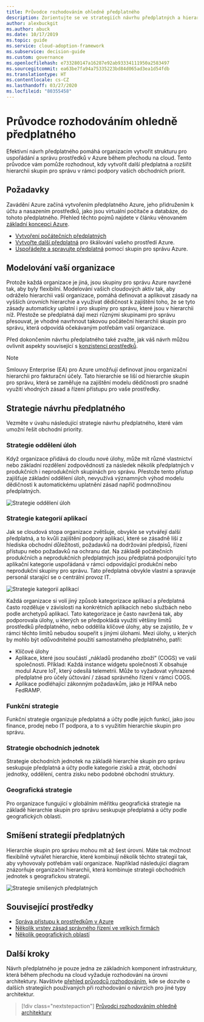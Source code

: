 ```yaml
---
title: Průvodce rozhodováním ohledně předplatného
description: Zorientujte se ve strategiích návrhu předplatných a hierarchiích skupin pro správu pro uspořádání prostředků Azure
author: alexbuckgit
ms.author: abuck
ms.date: 10/17/2019
ms.topic: guide
ms.service: cloud-adoption-framework
ms.subservice: decision-guide
ms.custom: governance
ms.openlocfilehash: e733280147a16287e92ab93334111950a2583497
ms.sourcegitcommit: ea63be7fa94a75335223bd84d065ad3ea1d54fdb
ms.translationtype: HT
ms.contentlocale: cs-CZ
ms.lasthandoff: 03/27/2020
ms.locfileid: "80355458"
---
```

# <a name="subscription-decision-guide"></a>Průvodce rozhodováním ohledně předplatného

Efektivní návrh předplatného pomáhá organizacím vytvořit strukturu pro uspořádání a správu prostředků v Azure během přechodu na cloud. Tento průvodce vám pomůže rozhodnout, kdy vytvořit další předplatná a rozšířit hierarchii skupin pro správu v rámci podpory vašich obchodních priorit.

## <a name="prerequisites"></a>Požadavky

Zavádění Azure začíná vytvořením předplatného Azure, jeho přidružením k účtu a nasazením prostředků, jako jsou virtuální počítače a databáze, do tohoto předplatného. Přehled těchto pojmů najdete v článku věnovaném [základní koncepci Azure](../../ready/considerations/fundamental-concepts.md).

- [Vytvoření počátečních předplatných](../../ready/azure-best-practices/initial-subscriptions.md)
- [Vytvořte další předplatná](../../ready/azure-best-practices/scale-subscriptions.md) pro škálování vašeho prostředí Azure.
- [Uspořádejte a spravujte předplatná](../../ready/azure-best-practices/organize-subscriptions.md) pomocí skupin pro správu Azure.

## <a name="modeling-your-organization"></a>Modelování vaší organizace

Protože každá organizace je jiná, jsou skupiny pro správu Azure navržené tak, aby byly flexibilní. Modelování vašich cloudových aktiv tak, aby odráželo hierarchii vaší organizace, pomáhá definovat a aplikovat zásady na vyšších úrovních hierarchie a využívat dědičnost k zajištění toho, že se tyto zásady automaticky uplatní i pro skupiny pro správu, které jsou v hierarchii níž. Přestože se předplatná dají mezi různými skupinami pro správu přesouvat, je vhodné navrhnout takovou počáteční hierarchii skupin pro správu, která odpovídá očekávaným potřebám vaší organizace.

Před dokončením návrhu předplatného také zvažte, jak váš návrh můžou ovlivnit aspekty související s [konzistencí prostředků](../resource-consistency/index.md).

> [!NOTE]
> Smlouvy Enterprise (EA) pro Azure umožňují definovat jinou organizační hierarchii pro fakturační účely. Tato hierarchie se liší od hierarchie skupin pro správu, která se zaměřuje na zajištění modelu dědičnosti pro snadné využití vhodných zásad a řízení přístupu pro vaše prostředky.

## <a name="subscription-design-strategies"></a>Strategie návrhu předplatného

Vezměte v úvahu následující strategie návrhu předplatného, které vám umožní řešit obchodní priority.

### <a name="workload-separation-strategy"></a>Strategie oddělení úloh

Když organizace přidává do cloudu nové úlohy, může mít různé vlastnictví nebo základní rozdělení zodpovědností za následek několik předplatných v produkčních i neprodukčních skupinách pro správu. Přestože tento přístup zajišťuje základní oddělení úloh, nevyužívá významných výhod modelu dědičnosti k automatickému uplatnění zásad napříč podmnožinou předplatných.

![Strategie oddělení úloh](../../_images/ready/management-group-hierarchy-v2.png)

### <a name="application-category-strategy"></a>Strategie kategorií aplikací

Jak se cloudová stopa organizace zvětšuje, obvykle se vytvářejí další předplatná, a to kvůli zajištění podpory aplikací, které se zásadně liší z hlediska obchodní důležitosti, požadavků na dodržování předpisů, řízení přístupu nebo požadavků na ochranu dat. Na základě počátečních produkčních a neprodukčních předplatných jsou předplatná podporující tyto aplikační kategorie uspořádaná v rámci odpovídající produkční nebo neprodukční skupiny pro správu. Tato předplatná obvykle vlastní a spravuje personál starající se o centrální provoz IT.

![Strategie kategorií aplikací](../../_images/infra-subscriptions/application.png)

Každá organizace si volí jiný způsob kategorizace aplikací a předplatná často rozděluje v závislosti na konkrétních aplikacích nebo službách nebo podle archetypů aplikací. Tato kategorizace je často navržená tak, aby podporovala úlohy, u kterých se předpokládá využití většiny limitů prostředků předplatného, nebo oddělila klíčové úlohy, aby se zajistilo, že v rámci těchto limitů nebudou soupeřit s jinými úlohami. Mezi úlohy, u kterých by mohlo být odůvodnitelné použití samostatného předplatného, patří:

- Klíčové úlohy
- Aplikace, které jsou součástí „nákladů prodaného zboží“ (COGS) ve vaší společnosti. Příklad: Každá instance widgetu společnosti X obsahuje modul Azure IoT, který odesílá telemetrii. Může to vyžadovat vyhrazené předplatné pro účely účtování / zásad správného řízení v rámci COGS.
- Aplikace podléhající zákonným požadavkům, jako je HIPAA nebo FedRAMP.

### <a name="functional-strategy"></a>Funkční strategie

Funkční strategie organizuje předplatná a účty podle jejich funkcí, jako jsou finance, prodej nebo IT podpora, a to s využitím hierarchie skupin pro správu.

### <a name="business-unit-strategy"></a>Strategie obchodních jednotek

Strategie obchodních jednotek na základě hierarchie skupin pro správu seskupuje předplatná a účty podle kategorie zisků a ztrát, obchodní jednotky, oddělení, centra zisku nebo podobné obchodní struktury.

### <a name="geographic-strategy"></a>Geografická strategie

Pro organizace fungující v globálním měřítku geografická strategie na základě hierarchie skupin pro správu seskupuje předplatná a účty podle geografických oblastí.

## <a name="mixing-subscription-strategies"></a>Smíšení strategií předplatných

Hierarchie skupin pro správu mohou mít až šest úrovní. Máte tak možnost flexibilně vytvářet hierarchie, které kombinují několik těchto strategií tak, aby vyhovovaly potřebám vaší organizace. Například následující diagram znázorňuje organizační hierarchii, která kombinuje strategii obchodních jednotek s geografickou strategií.

![Strategie smíšených předplatných](../../_images/infra-subscriptions/mixed.png)

## <a name="related-resources"></a>Související prostředky

- [Správa přístupu k prostředkům v Azure](../../govern/resource-consistency/resource-access-management.md)
- [Několik vrstev zásad správného řízení ve velkých firmách](../../govern/guides/complex/multiple-layers-of-governance.md)
- [Několik geografických oblastí](../../migrate/azure-best-practices/multiple-regions.md)

## <a name="next-steps"></a>Další kroky

Návrh předplatného je pouze jedna ze základních komponent infrastruktury, která během přechodu na cloud vyžaduje rozhodování na úrovni architektury. Navštivte [přehled průvodců rozhodováním](../index.md), kde se dozvíte o dalších strategiích používaných při rozhodování o návrzích pro jiné typy architektur.

> [!div class="nextstepaction"]
> [Průvodci rozhodováním ohledně architektury](../index.md)
